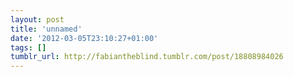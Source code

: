 ```yaml
---
layout: post
title: 'unnamed'
date: '2012-03-05T23:10:27+01:00'
tags: []
tumblr_url: http://fabiantheblind.tumblr.com/post/18808984026
---
```

